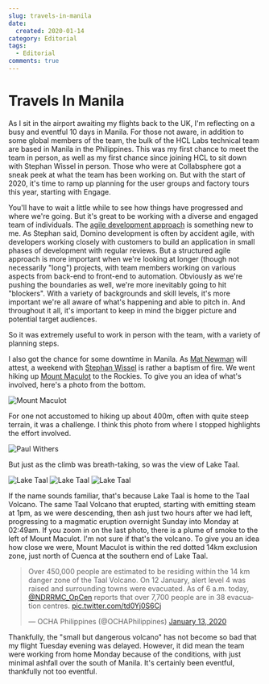```yaml
---
slug: travels-in-manila
date: 
  created: 2020-01-14
category: Editorial
tags: 
  - Editorial
comments: true
---
```

# Travels In Manila

As I sit in the airport awaiting my flights back to the UK, I'm reflecting on a busy and eventful 10 days in Manila. For those not aware, in addition to some global members of the team, the bulk of the HCL Labs technical team are based in Manila in the Philippines. This was my first chance to meet the team in person, as well as my first chance since joining HCL to sit down with Stephan Wissel in person. Those who were at Collabsphere got a sneak peek at what the team has been working on. But with the start of 2020, it's time to ramp up planning for the user groups and factory tours this year, starting with Engage.

<!-- more -->

You'll have to wait a little while to see how things have progressed and where we're going. But it's great to be working with a diverse and engaged team of individuals. The [agile development approach](https://en.wikipedia.org/wiki/Agile_software_development) is something new to me. As Stephan said, Domino development is often by accident agile, with developers working closely with customers to build an application in small phases of development with regular reviews. But a structured agile approach is more important when we're looking at longer (though not necessarily "long") projects, with team members working on various aspects from back-end to front-end to automation. Obviously as we're pushing the boundaries as well, we're more inevitably going to hit "blockers". With a variety of backgrounds and skill levels, it's more important we're all aware of what's happening and able to pitch in. And throughout it all, it's important to keep in mind the bigger picture and potential target audiences.

So it was extremely useful to work in person with the team, with a variety of planning steps.

I also got the chance for some downtime in Manila. As [Mat Newman](https://twitter.com/matnewman) will attest, a weekend with [Stephan Wissel](https://twitter.com/notessensei) is rather a baptism of fire. We went hiking up [Mount Maculot](https://www.adventurouslens.com/mt-maculot/) to the Rockies. To give you an idea of what's involved, here's a photo from the bottom.

![Mount Maculot](../../images/post-images/2020-01/mount_maculot.jpg)

For one not accustomed to hiking up about 400m, often with quite steep terrain, it was a challenge. I think this photo from where I stopped highlights the effort involved.

![Paul Withers](../../images/post-images/2020-01/paul_withers_mt_maculot.jpg)

But just as the climb was breath-taking, so was the view of Lake Taal.

![Lake Taal](../../images/post-images/2020-01/lake_taal_1.jpg)
![Lake Taal](../../images/post-images/2020-01/lake_taal_2.jpg)
![Lake Taal](../../images/post-images/2020-01/lake_taal_3.jpg)

If the name sounds familiar, that's because Lake Taal is home to the Taal Volcano. The same Taal Volcano that erupted, starting with emitting steam at 1pm, as we were descending, then ash just two hours after we had left, progressing to a magmatic eruption overnight Sunday into Monday at 02:49am. If you zoom in on the last photo, there is a plume of smoke to the left of Mount Maculot. I'm not sure if that's the volcano. To give you an idea how close we were, Mount Maculot is within the red dotted 14km exclusion zone, just north of Cuenca at the southern end of Lake Taal.

<blockquote class="twitter-tweet"><p lang="en" dir="ltr">Over 450,000 people are estimated to be residing within the 14 km danger zone of the Taal Volcano. On 12 January, alert level 4 was raised and surrounding towns were evacuated. As of 6 a.m. today, <a href="https://twitter.com/NDRRMC_OpCen?ref_src=twsrc%5Etfw">@NDRRMC_OpCen</a> reports that over 7,700 people are in 38 evacuation centres. <a href="https://t.co/td0Yj0S6Cj">pic.twitter.com/td0Yj0S6Cj</a></p>&mdash; OCHA Philippines (@OCHAPhilippines) <a href="https://twitter.com/OCHAPhilippines/status/1216539525066952705?ref_src=twsrc%5Etfw">January 13, 2020</a></blockquote>

Thankfully, the "small but dangerous volcano" has not become so bad that my flight Tuesday evening was delayed. However, it did mean the team were working from home Monday because of the conditions, with just minimal ashfall over the south of Manila. It's certainly been eventful, thankfully not too eventful.